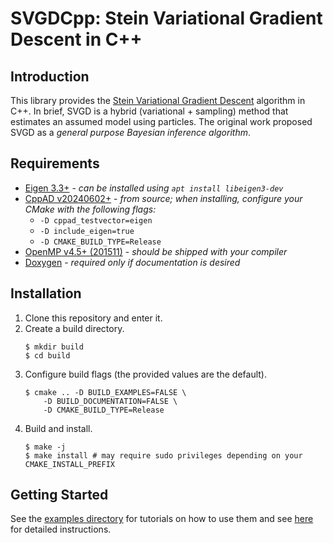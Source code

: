 # SVGDCpp: Stein Variational Gradient Descent in C++

## Introduction
This library provides the [Stein Variational Gradient Descent](https://arxiv.org/abs/1608.04471) algorithm in C++. In brief, SVGD is a hybrid (variational + sampling) method that estimates an assumed model using particles. The original work proposed SVGD as a _general purpose Bayesian inference algorithm_.

## Requirements
- [Eigen 3.3+](https://eigen.tuxfamily.org/dox/index.html) - _can be installed using `apt install libeigen3-dev`_
- [CppAD v20240602+](https://github.com/coin-or/CppAD) - _from source; when installing, configure your CMake with the following flags:_
    - `-D cppad_testvector=eigen`
    - `-D include_eigen=true`
    - `-D CMAKE_BUILD_TYPE=Release`
- [OpenMP v4.5+ (201511)](https://www.openmp.org/) - _should be shipped with your compiler_
- [Doxygen](https://www.doxygen.nl/) - _required only if documentation is desired_

## Installation
1. Clone this repository and enter it.
2. Create a build directory.
    ```
    $ mkdir build
    $ cd build
    ```
3. Configure build flags (the provided values are the default).
    ```
    $ cmake .. -D BUILD_EXAMPLES=FALSE \
        -D BUILD_DOCUMENTATION=FALSE \
        -D CMAKE_BUILD_TYPE=Release
    ```
4. Build and install.
    ```
    $ make -j
    $ make install # may require sudo privileges depending on your CMAKE_INSTALL_PREFIX
    ```

## Getting Started
See the [examples directory](examples/) for tutorials on how to use them and see [here](doc/instuctions.md) for detailed instructions.